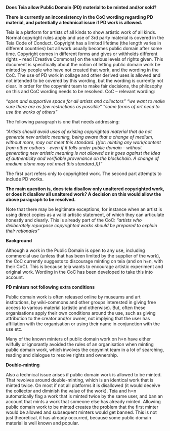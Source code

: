**Does Teia allow Public Domain (PD) material to be minted and/or sold?**

**There is currently an inconsistency in the CoC wording regarding PD material, and potentially a technical issue if PD work is allowed.**

Teia is a platform for artists of all kinds to show artistic work of all kinds.
Normal copyright rules apply and use of 3rd party material is covered in the Teia Code of Conduct.
Copyright has a limited lifetime (the length varies in different countries) but all work usually becomes public domain after some time. Copyright comes in different forms and gives or withholds different rights – read [Creative Commons] on the various levels of rights given.
This document is specifically about the notion of letting public domain work be minted by people who have not created that work, and the wording in the CoC. The use of PD work in collage and other derived uses is allowed and not intended to be covered by this wording, but the wording is currently not clear.
In order for the copymint team to make fair decisions, the philosophy on this and CoC wording needs to be resolved.
CoC – relevant wording:

*“open and supportive space for all artists and collectors”
“we want to make sure there are as few restrictions as possible”
“some forms of art need to use the works of others”*

The following paragraph is one that needs addressing:

*“Artists should avoid uses of existing copyrighted material that do not generate new artistic meaning, being aware that a change of medium, without more, may not meet this standard. (((or: minting any work/content from other authors - even if it falls under public domain - without generating new artistic meaning is not allowed as it goes against the idea of authenticity and verifiable provenance on the blockchain. A change of medium alone may not meet this standard.)))”*

The first part refers only to copyrighted work. The second part attempts to include PD works.

**The main question is, does teia disallow only unaltered copyrighted work, or does it disallow all unaltered work? A decision on this would allow the above paragraph to be resolved.**

Note that there may be legitimate exceptions, for instance when an artist is using direct copies as a valid artistic statement, of which they can articulate honestly and clearly. This is already part of the CoC:
*“artists who deliberately repurpose copyrighted works should be prepared to explain their rationales”*

**Background**

Although a work in the Public Domain is open to any use, including commercial use (unless that has been limited by the supplier of the work), the CoC currently suggests to discourage minting on teia (and on h=n, with their CoC). This is because teia wants to encourage artistic experiment and original work. Wording in the CoC has been developed to take this into account.

**PD minters not following extra conditions**

Public domain work is often released online by museums and art institutions, by wiki-commons and other groups interested in giving free access to various material (artistic and otherwise). But, often these organisations apply their own conditions around the use, such as giving attribution to the creator and/or owner, not implying that the user has affiliation with the organisation or using their name in conjunction with the use etc. 

Many of the known minters of public domain work on h=n have either wilfully or ignorantly avoided the rules of an organisation when minting public domain work, which involves the copymint team in a lot of searching, reading and dialogue to resolve rights and ownership.

**Double-minting**

Also a technical issue arises if public domain work is allowed to be minted. That revolves around double-minting, which is an identical work that is minted twice. On most if not all platforms it is disallowed (it would deceive the collector and diminish the value of the work).
Teia and h=n automatically flag a work that is minted twice by the same user, and ban an account that mints a work that someone else has already minted.
Allowing public domain work to be minted creates the problem that the first minter would be allowed and subsequent minters would get banned. This is not just theoretical, it has already occurred, because some public domain material is well known and popular.
